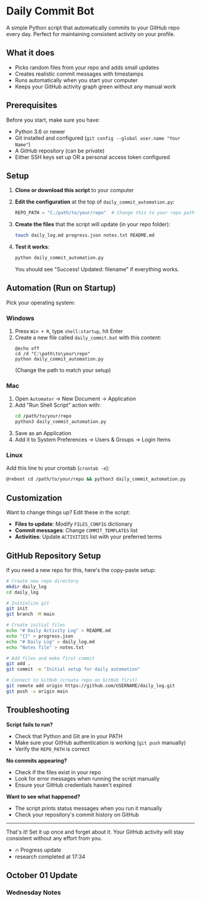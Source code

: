 # Daily Commit Bot

A simple Python script that automatically commits to your GitHub repo every day. Perfect for maintaining consistent activity on your profile.

## What it does

- Picks random files from your repo and adds small updates
- Creates realistic commit messages with timestamps
- Runs automatically when you start your computer
- Keeps your GitHub activity graph green without any manual work

## Prerequisites

Before you start, make sure you have:

- Python 3.6 or newer
- Git installed and configured (`git config --global user.name "Your Name"`)
- A GitHub repository (can be private)
- Either SSH keys set up OR a personal access token configured

## Setup

1. **Clone or download this script** to your computer

2. **Edit the configuration** at the top of `daily_commit_automation.py`:
   ```python
   REPO_PATH = "C:/path/to/your/repo"  # Change this to your repo path
   ```

3. **Create the files** that the script will update (in your repo folder):
   ```bash
   touch daily_log.md progress.json notes.txt README.md
   ```

4. **Test it works**:
   ```bash
   python daily_commit_automation.py
   ```
   You should see "Success! Updated: filename" if everything works.

## Automation (Run on Startup)

Pick your operating system:

### Windows
1. Press `Win + R`, type `shell:startup`, hit Enter
2. Create a new file called `daily_commit.bat` with this content:
   ```batch
   @echo off
   cd /d "C:\path\to\your\repo"
   python daily_commit_automation.py
   ```
   (Change the path to match your setup)

### Mac
1. Open `Automator` → New Document → Application
2. Add "Run Shell Script" action with:
   ```bash
   cd /path/to/your/repo
   python3 daily_commit_automation.py
   ```
3. Save as an Application
4. Add it to System Preferences → Users & Groups → Login Items

### Linux
Add this line to your crontab (`crontab -e`):
```bash
@reboot cd /path/to/your/repo && python3 daily_commit_automation.py
```

## Customization

Want to change things up? Edit these in the script:

- **Files to update**: Modify `FILES_CONFIG` dictionary
- **Commit messages**: Change `COMMIT_TEMPLATES` list  
- **Activities**: Update `ACTIVITIES` list with your preferred terms

## GitHub Repository Setup

If you need a new repo for this, here's the copy-paste setup:

```bash
# Create new repo directory
mkdir daily_log
cd daily_log

# Initialize git
git init
git branch -M main

# Create initial files
echo "# Daily Activity Log" > README.md
echo "{}" > progress.json
echo "# Daily Log" > daily_log.md
echo "Notes file" > notes.txt

# Add files and make first commit
git add .
git commit -m "Initial setup for daily automation"

# Connect to GitHub (create repo on GitHub first)
git remote add origin https://github.com/USERNAME/daily_log.git
git push -u origin main
```

## Troubleshooting

**Script fails to run?**
- Check that Python and Git are in your PATH
- Make sure your GitHub authentication is working (`git push` manually)
- Verify the `REPO_PATH` is correct

**No commits appearing?**
- Check if the files exist in your repo
- Look for error messages when running the script manually
- Ensure your GitHub credentials haven't expired

**Want to see what happened?**
- The script prints status messages when you run it manually
- Check your repository's commit history on GitHub

---

That's it! Set it up once and forget about it. Your GitHub activity will stay consistent without any effort from you.

- 🔥 Progress update
- research completed at 17:34

## October 01 Update
### Wednesday Notes
